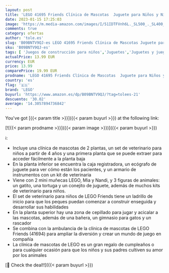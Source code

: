 ```yaml
---
layout: post
title: 'LEGO 41695 Friends Clínica de Mascotas  Juguete para Niños y Niñas 4 Años con Mini Muñeca y Figuras de Gatito y Conejito'
date: 2023-01-15 17:25:03
image: 'https://m.media-amazon.com/images/I/51IDTFVnh6L._SL500_._SL400_.jpg'
comments: true
category: ofertas
author: 'tole.es'
slug: 'B09BNTV9QJ-es LEGO 41695 Friends Clínica de Mascotas Juguete para Niños...'
sku: 'B09BNTV9QJ-es'
tags: [ 'Juegos de construcción para niños','Juguetes','Juguetes y juegos','Muñecas y accesorios','Sets de accesorios','Sets de construcción','lego','🇪🇸', ]
actualPrice: 13.99 EUR
currency: EUR
price: 13.99
comparePrice: 19.99 EUR
prodname: 'LEGO 41695 Friends Clínica de Mascotas  Juguete para Niños y Niñas 4 Años con Mini Muñeca y Figuras de Gatito y Conejito'
country: 'es'
flag: '🇪🇸'
brand: 'LEGO'
buyurl: 'https://www.amazon.es/dp/B09BNTV9QJ/?tag=tolees-21'
descuento: '30.02'
average: '14.3057894736842'
---
```


You've got [{{< param title >}}]({{< param buyurl >}}) at the following link:

[![{{< param prodname >}}]({{< param image >}})]({{< param buyurl >}})

ℹ️:

- Incluye una clínica de mascotas de 2 plantas, un set de veterinario para niños a partir de 4 años y una primera planta que se puede extraer para acceder fácilmente a la planta baja
- En la planta inferior se encuentra la caja registradora, un ecógrafo de juguete para ver cómo están los pacientes, y un armario de instrumentos con un kit de veterinaria
- Viene con 2 mini muñecas LEGO, Mia y Nandi, y 3 figuras de animales: un gatito, una tortuga y un conejito de juguete, además de muchos kits de veterinario para niños.
- El set de veterinario para niños de LEGO Friends tiene un ladrillo de inicio para que los peques puedan comenzar a construir enseguida y desarrollar sus habilidades
- En la planta superior hay una zona de cepillado para jugar y acicalar a las mascotas, además de una bañera, un gimnasio para gatos y un rascador
- Se combina con la ambulancia de la clínica de mascotas de LEGO Friends (41694) para ampliar la diversión y crear un mundo de juego en compañía
- La clínica de mascotas de LEGO es un gran regalo de cumpleaños o para cualquier ocasión para que los niños y sus padres cultiven su amor por los animales

[🛒 Check the deal!!]({{< param buyurl >}})
